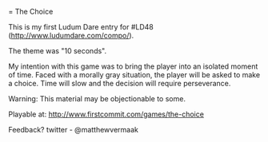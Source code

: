= The Choice

This is my first Ludum Dare entry for #LD48 (http://www.ludumdare.com/compo/).

The theme was "10 seconds".

My intention with this game was to bring the player into an isolated moment of time. Faced
with a morally gray situation, the player will be asked to make a choice. Time will slow
and the decision will require perseverance. 

Warning: This material may be objectionable to some.

Playable at: http://www.firstcommit.com/games/the-choice

Feedback?
twitter - @matthewvermaak
